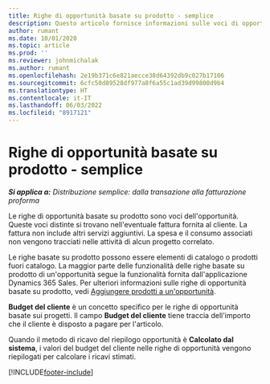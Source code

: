 ```yaml
---
title: Righe di opportunità basate su prodotto - semplice
description: Questo articolo fornisce informazioni sulle voci di opportunità basate su prodotto in Project Operations.
author: rumant
ms.date: 10/01/2020
ms.topic: article
ms.prod: ''
ms.reviewer: johnmichalak
ms.author: rumant
ms.openlocfilehash: 2e19b371c6e821aecce38d64392db9c027b17106
ms.sourcegitcommit: 6cfc50d89528df977a8f6a55c1ad39d99800d9b4
ms.translationtype: HT
ms.contentlocale: it-IT
ms.lasthandoff: 06/03/2022
ms.locfileid: "8917121"
---
```

# <a name="product-based-opportunity-lines---lite"></a>Righe di opportunità basate su prodotto - semplice

_**Si applica a:** Distribuzione semplice: dalla transazione alla fatturazione proforma_

Le righe di opportunità basate su prodotto sono voci dell'opportunità. Queste voci distinte si trovano nell'eventuale fattura fornita al cliente. La fattura non include altri servizi aggiuntivi. La spesa e il consumo associati non vengono tracciati nelle attività di alcun progetto correlato.

Le righe basate su prodotto possono essere elementi di catalogo o prodotti fuori catalogo. La maggior parte delle funzionalità delle righe basate su prodotto di un'opportunità segue la funzionalità fornita dall'applicazione Dynamics 365 Sales. Per ulteriori informazioni sulle righe di opportunità basate su prodotto, vedi [Aggiungere prodotti a un'opportunità](/dynamics365/sales-enterprise/add-products-opportunity).

**Budget del cliente** è un concetto specifico per le righe di opportunità basate sui progetti. Il campo **Budget del cliente** tiene traccia dell'importo che il cliente è disposto a pagare per l'articolo.

Quando il metodo di ricavo del riepilogo opportunità è **Calcolato dal sistema**, i valori del budget del cliente nelle righe di opportunità vengono riepilogati per calcolare i ricavi stimati. 



[!INCLUDE[footer-include](../../includes/footer-banner.md)]